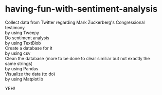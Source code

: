 # having-fun-with-sentiment-analysis
Collect data from Twitter regarding Mark Zuckerberg's Congressional testimony  
    by using Tweepy  
Do sentiment analysis  
    by using TextBlob  
Create a database for it  
    by using csv  
Clean the database (more to be done to clear similiar but not exactly the same strings)  
    by using Pandas  
Visualize the data (to do)  
    by using Matplotlib  
  
YEH!
